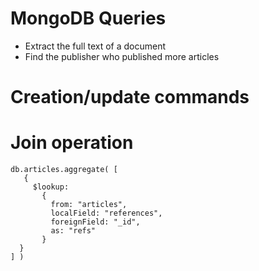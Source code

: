 
# MongoDB Queries

- Extract the full text of a document
- Find the publisher who published more articles 


# Creation/update commands
	

# Join operation
```
db.articles.aggregate( [
   {
     $lookup:
       {
         from: "articles",
         localField: "references",
         foreignField: "_id",
         as: "refs"
       }
  }
] )
```
